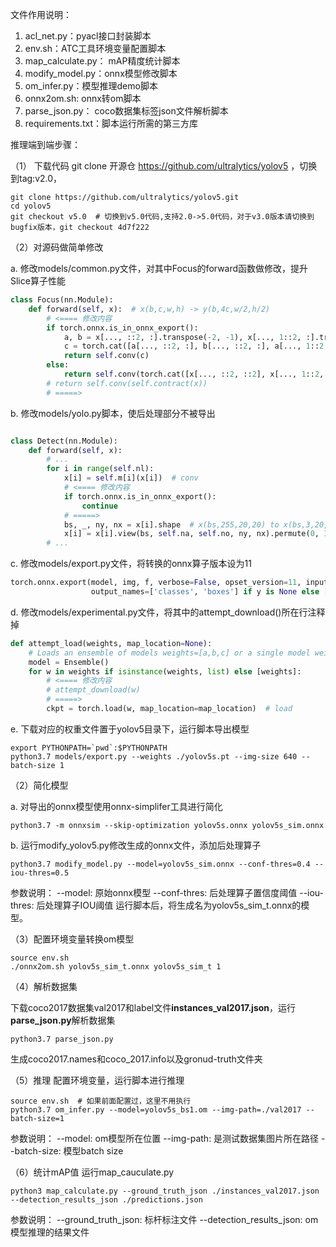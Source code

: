 文件作用说明：

1. acl_net.py：pyacl接口封装脚本 
2. env.sh：ATC工具环境变量配置脚本
3. map_calculate.py： mAP精度统计脚本
4. modify_model.py：onnx模型修改脚本
5. om_infer.py：模型推理demo脚本
6. onnx2om.sh: onnx转om脚本
7. parse_json.py： coco数据集标签json文件解析脚本
8. requirements.txt：脚本运行所需的第三方库

推理端到端步骤：

（1） 下载代码
git clone 开源仓 https://github.com/ultralytics/yolov5 ，切换到tag:v2.0，

```shell
git clone https://github.com/ultralytics/yolov5.git
cd yolov5
git checkout v5.0  # 切换到v5.0代码,支持2.0->5.0代码，对于v3.0版本请切换到bugfix版本，git checkout 4d7f222
```
（2）对源码做简单修改

a. 修改models/common.py文件，对其中Focus的forward函数做修改，提升Slice算子性能
```python
class Focus(nn.Module):
    def forward(self, x):  # x(b,c,w,h) -> y(b,4c,w/2,h/2)
        # <==== 修改内容
        if torch.onnx.is_in_onnx_export():
            a, b = x[..., ::2, :].transpose(-2, -1), x[..., 1::2, :].transpose(-2, -1)
            c = torch.cat([a[..., ::2, :], b[..., ::2, :], a[..., 1::2, :], b[..., 1::2, :]], 1).transpose(-2, -1)
            return self.conv(c)
        else:
            return self.conv(torch.cat([x[..., ::2, ::2], x[..., 1::2, ::2], x[..., ::2, 1::2], x[..., 1::2, 1::2]], 1))
        # return self.conv(self.contract(x))
        # =====>
```

b. 修改models/yolo.py脚本，使后处理部分不被导出
```python

class Detect(nn.Module):
    def forward(self, x):
        # ...
        for i in range(self.nl):
            x[i] = self.m[i](x[i])  # conv
            # <==== 修改内容
            if torch.onnx.is_in_onnx_export():
                continue
            # =====>
            bs, _, ny, nx = x[i].shape  # x(bs,255,20,20) to x(bs,3,20,20,85)
            x[i] = x[i].view(bs, self.na, self.no, ny, nx).permute(0, 1, 3, 4, 2).contiguous()
        # ...
```

c. 修改models/export.py文件，将转换的onnx算子版本设为11
```python
torch.onnx.export(model, img, f, verbose=False, opset_version=11, input_names=['images'], do_constant_folding=True,
                  output_names=['classes', 'boxes'] if y is None else ['output'])
```

d. 修改models/experimental.py文件，将其中的attempt_download()所在行注释掉
```python
def attempt_load(weights, map_location=None):
    # Loads an ensemble of models weights=[a,b,c] or a single model weights=[a] or weights=a
    model = Ensemble()
    for w in weights if isinstance(weights, list) else [weights]:
        # <==== 修改内容
        # attempt_download(w)
        # =====>
        ckpt = torch.load(w, map_location=map_location)  # load
```

e. 下载对应的权重文件置于yolov5目录下，运行脚本导出模型

```shell
export PYTHONPATH=`pwd`:$PYTHONPATH
python3.7 models/export.py --weights ./yolov5s.pt --img-size 640 --batch-size 1
```

（2）简化模型

a.  对导出的onnx模型使用onnx-simplifer工具进行简化

```shell
python3.7 -m onnxsim --skip-optimization yolov5s.onnx yolov5s_sim.onnx
```

b.  运行modify_yolov5.py修改生成的onnx文件，添加后处理算子

```shell
python3.7 modify_model.py --model=yolov5s_sim.onnx --conf-thres=0.4 --iou-thres=0.5
```
参数说明：
--model: 原始onnx模型
--conf-thres: 后处理算子置信度阈值
--iou-thres: 后处理算子IOU阈值
运行脚本后，将生成名为yolov5s_sim_t.onnx的模型。

（3）配置环境变量转换om模型

```shell
source env.sh
./onnx2om.sh yolov5s_sim_t.onnx yolov5s_sim_t 1
```

（4）解析数据集

下载coco2017数据集val2017和label文件**instances_val2017.json**，运行**parse_json.py**解析数据集

```shell
python3.7 parse_json.py
```

生成coco2017.names和coco_2017.info以及gronud-truth文件夹

（5）推理
配置环境变量，运行脚本进行推理

```shell
source env.sh  # 如果前面配置过，这里不用执行
python3.7 om_infer.py --model=yolov5s_bs1.om --img-path=./val2017 --batch-size=1
```
参数说明：
--model: om模型所在位置
--img-path: 是测试数据集图片所在路径
--batch-size: 模型batch size


（6）统计mAP值
运行map_cauculate.py

```shell
python3 map_calculate.py --ground_truth_json ./instances_val2017.json --detection_results_json ./predictions.json
```
参数说明：
--ground_truth_json: 标杆标注文件
--detection_results_json: om模型推理的结果文件

